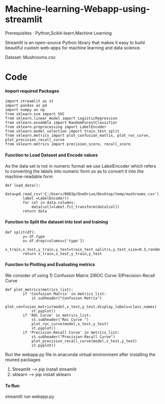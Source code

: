 # Machine-learning-Webapp-using-streamlit

Prerequisites : Python,Scikit-learn,Machine Learning

Streamlit is an open-source Python library that makes it easy to build beautiful custom web-apps for machine learning and data science.

Dataset: Mushrooms.csv

# Code

<h4>Import required Packages </h4>

```
import streamlit as st
import pandas as pd
import numpy as np
from sklearn.svm import SVC
from sklearn.linear_model import LogisticRegression
from sklearn.ensemble import RandomForestClassifier
from sklearn.preprocessing import LabelEncoder
from sklearn.model_selection import train_test_split
from sklearn.metrics import plot_confusion_matrix, plot_roc_curve, plot_precision_recall_curve
from sklearn.metrics import precision_score, recall_score 

```

<h4> Function to Load Dataset and Encode values</h4>
As the data set is not in numeric format we use LabelEncoder which refers to converting the labels into numeric form so as to convert it into the machine-readable form

```
def load_data():
        data=pd.read_csv('C:/Users/0803p/OneDrive/Desktop/temp/mushrooms.csv')
        label =LabelEncoder()
        for col in data.columns:
            data[col]=label.fit_transform(data[col])
        return data
```

<h4> Function to Split the dataset into test and training </h4>

```
def split(df):
        y= df.type
        x= df.drop(columns=['type'])
        x_train,x_test,y_train,y_test=train_test_split(x,y,test_size=0.3,random_state=0)
        return x_train,x_test,y_train,y_test
```


<h4>Function to Plotting and Evaluating metrics</h4>
We consider of using 1) Confusion Matrix 2)ROC Curve 3)Precision-Recall Curve

```
def plot_metrics(metrics_list):
        if 'Confusion Matrix' in metrics_list:
            st.subheader("Confusion Matrix")
            plot_confusion_matrix(model,x_test,y_test,display_labels=class_names)
            st.pyplot()
        if 'ROC Curve' in metrics_list:
            st.subheader("Roc Curve ")
            plot_roc_curve(model,x_test,y_test)
            st.pyplot()
        if 'Precision-Recall Curve' in metrics_list:
            st.subheader("Precision-Recall Curve")
            plot_precision_recall_curve(model,x_test,y_test)
            st.pyplot()
```

Run the webapp.py file in anaconda virtual environment after installing the reuired packages
1) Streamlit --> pip install streamlit
2) sklearn  --> pip install sklearn

#### To Run
streamlit run webapp.py
